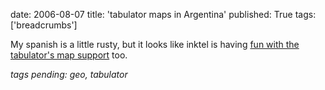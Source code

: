 date: 2006-08-07
title: 'tabulator maps in Argentina'
published: True
tags: ['breadcrumbs']

<div> <p>My spanish is a little rusty, but it looks like inktel is having <a href="http://www.wshoy.sidar.org/index.php?2006/08/05/36-tabulator-un-navegador-para-la-web-semantica-parte-ii">fun with the tabulator&#39;s map support</a> too.</p>  <p><em>tags pending: geo, tabulator</em></p> </div> 